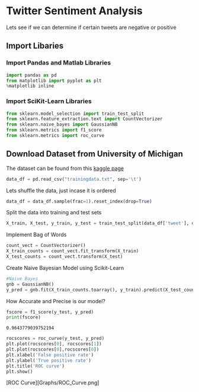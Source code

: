 
# Twitter Sentiment Analysis

Lets see if we can determine if certain tweets are negative or positive

## Import Libaries

### Import Pandas and Matlab Libraries


```python
import pandas as pd
from matplotlib import pyplot as plt
%matplotlib inline
```

### Import SciKit-Learn Libraries


```python
from sklearn.model_selection import train_test_split
from sklearn.feature_extraction.text import CountVectorizer
from sklearn.naive_bayes import GaussianNB
from sklearn.metrics import f1_score
from sklearn.metrics import roc_curve
```

## Download Dataset from University of Michigan

The dataset can be found from this [kaggle page](https://www.kaggle.com/c/si650winter11)


```python
data_df = pd.read_csv("trainingdata.txt", sep='\t')
```

Lets shuffle the data, just incase it is ordered


```python
data_df = data_df.sample(frac=1).reset_index(drop=True)
```

Split the data into training and test sets


```python
X_train, X_test, y_train, y_test = train_test_split(data_df['tweet'], data_df['label'])
```

Implement Bag of Words 


```python
count_vect = CountVectorizer()
X_train_counts = count_vect.fit_transform(X_train)
X_test_counts = count_vect.transform(X_test)
```

Create Naive Bayesian Model using Scikit-Learn


```python
#Naive Bayes 
gnb = GaussianNB()
y_pred = gnb.fit(X_train_counts.toarray(), y_train).predict(X_test_counts.toarray())
```

How Accurate and Precise is our model?


```python
fscore = f1_score(y_test, y_pred)
print(fscore)
```

    0.9643779039752194
    


```python
rocscores = roc_curve(y_test, y_pred)
plt.plot(rocscores[0], rocscores[1])
plt.plot(rocscores[0],rocscores[0])
plt.xlabel('False positive rate')
plt.ylabel('True positive rate')
plt.title('ROC curve')
plt.show()
```


[ROC Curve][Graphs/ROC_Curve.png]

